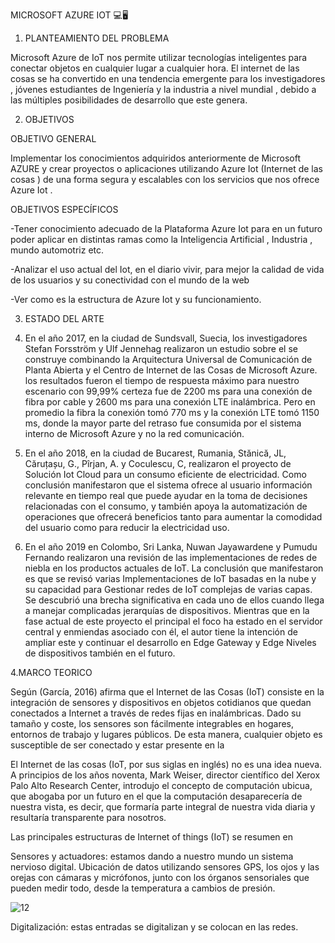 MICROSOFT AZURE IOT 💻🖥   

1.	PLANTEAMIENTO DEL PROBLEMA

Microsoft Azure  de IoT  nos permite  utilizar tecnologías inteligentes para conectar objetos en cualquier lugar a cualquier hora. El internet de las cosas se ha convertido en una tendencia emergente para los investigadores , jóvenes estudiantes de Ingeniería  y la industria a nivel mundial , debido a las múltiples posibilidades de desarrollo que este genera.

2.	OBJETIVOS


OBJETIVO GENERAL

Implementar los conocimientos adquiridos anteriormente de Microsoft AZURE  y crear proyectos o aplicaciones   utilizando Azure Iot (Internet de las cosas ) de una forma segura y escalables con los servicios que nos ofrece Azure Iot .


OBJETIVOS ESPECÍFICOS 

-Tener conocimiento  adecuado de  la Plataforma Azure Iot  para en un futuro poder aplicar en distintas ramas como la Inteligencia Artificial , Industria ,  mundo automotriz etc. 


-Analizar el uso actual del Iot, en el diario vivir, para mejor la calidad de vida de los usuarios y su conectividad con el mundo de la web
 

-Ver como es la estructura de Azure Iot y su funcionamiento.

3.	ESTADO DEL ARTE

1.	En el año 2017, en la ciudad de Sundsvall, Suecia, los investigadores Stefan Forsström y Ulf Jennehag realizaron un estudio sobre el se construye combinando la Arquitectura Universal de Comunicación de Planta Abierta y el Centro de Internet de las Cosas de Microsoft Azure. los resultados fueron el tiempo de respuesta máximo para nuestro escenario con 99,99% certeza fue de 2200 ms para una conexión de fibra por cable y 2600 ms para una conexión LTE inalámbrica. Pero en promedio la fibra la conexión tomó 770 ms y la conexión LTE tomó 1150 ms, donde la mayor parte del retraso fue consumida por el sistema interno de Microsoft Azure y no la red comunicación.
2.	En el año 2018, en la ciudad de Bucarest, Rumania, Stănică, JL, Căruțașu, G., Pîrjan, A. y Coculescu, C, realizaron el proyecto de Solución Iot Cloud para un consumo eficiente de electricidad. Como conclusión manifestaron que el sistema ofrece al usuario información relevante en tiempo real que puede ayudar en la toma de decisiones relacionadas con el consumo, y también apoya la automatización de operaciones que ofrecerá beneficios tanto para aumentar la comodidad del usuario como para reducir la electricidad uso.

3.	En el año 2019 en Colombo, Sri Lanka, Nuwan Jayawardene y Pumudu Fernando realizaron una revisión de las implementaciones de redes de niebla en los productos actuales de IoT. La conclusión que manifestaron es que se revisó varias Implementaciones de IoT basadas en la nube y su capacidad para Gestionar redes de IoT complejas de varias capas. Se descubrió una brecha significativa en cada uno de ellos cuando llega a manejar complicadas jerarquías de dispositivos. Mientras que en la fase actual de este proyecto el principal el foco ha estado en el servidor central y enmiendas asociado con él, el autor tiene la intención de ampliar este y continuar el desarrollo en Edge Gateway y Edge Niveles de dispositivos también en el futuro.

4.MARCO  TEORICO 


Según (García, 2016) afirma que el Internet de las Cosas (IoT) consiste en la integración de sensores y dispositivos en objetos cotidianos que quedan conectados a Internet a través de redes fijas en inalámbricas. Dado su tamaño y coste, los sensores son fácilmente integrables en hogares, entornos de trabajo y lugares públicos. De esta manera, cualquier objeto es susceptible de ser conectado y estar presente en la 

El Internet de las cosas (IoT, por sus siglas en inglés) no es una idea nueva. A principios de los años noventa, Mark Weiser, director científico del Xerox Palo Alto Research Center, introdujo el concepto de computación ubicua, que abogaba por un futuro en el que la computación desaparecería de nuestra vista, es decir, que formaría parte integral de nuestra vida diaria y resultaría transparente para nosotros.

Las principales estructuras de Internet of things (IoT) se resumen en

Sensores y actuadores: estamos dando a nuestro mundo un sistema nervioso digital. Ubicación de datos utilizando sensores GPS, los ojos y las orejas con cámaras y micrófonos, junto con los órganos sensoriales que pueden medir todo, desde la temperatura a cambios de presión.

![12](https://user-images.githubusercontent.com/66221550/91105127-e00f2c00-e634-11ea-8147-3ab1c5d4e72e.jpg)

Digitalización: estas entradas se digitalizan y se colocan en las redes.

